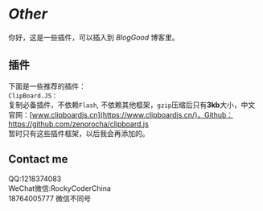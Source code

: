 # _Other_
你好，这是一些插件，可以插入到 _BlogGood_ 博客里。<br>
## 插件
下面是一些推荐的插件：<br>
`ClipBoard.JS：`<br>
复制必备插件，不依赖`Flash`, 不依赖其他框架，`gzip`压缩后只有**3kb**大小，中文官网：[www.clipboardjs.cn](https://www.clipboardjs.cn/)，Github：https://github.com/zenorocha/clipboard.js
<br>暂时只有这些插件框架，以后我会再添加的。
## Contact me
QQ:1218374083
<br>WeChat微信:RockyCoderChina<br>18764005777 微信不同号
